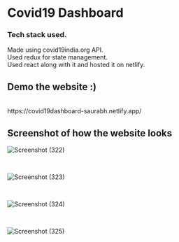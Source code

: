 # Covid19 Dashboard
### Tech stack used.
Made using covid19india.org API.<br/>
Used redux for state management.<br/>
Used react along with it and hosted it on netlify.<br/>

## Demo the website :)
<br/>
https://covid19dashboard-saurabh.netlify.app/

<br/>



## Screenshot of how the website looks

![Screenshot (322)](https://github.com/Saurabhparshar/Covid19/assets/109866847/42a52ab3-1a1f-4e8f-958a-7b91151d4bc7)

<br/>

![Screenshot (323)](https://github.com/Saurabhparshar/Covid19/assets/109866847/e4a4dddb-bb28-47a9-b2e5-74e76e9cde77)

<br/>

![Screenshot (324)](https://github.com/Saurabhparshar/Covid19/assets/109866847/2f00b54c-3de4-4162-881b-4758c7b0e23a)

<br/>

![Screenshot (325)](https://github.com/Saurabhparshar/Covid19/assets/109866847/3775f7b7-be24-4b2a-ab72-3bf09c6731f7)
